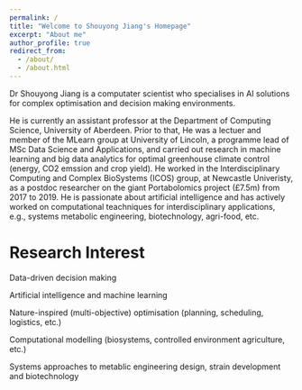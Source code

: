 ```yaml
---
permalink: /
title: "Welcome to Shouyong Jiang's Homepage"
excerpt: "About me"
author_profile: true
redirect_from: 
  - /about/
  - /about.html
---
```


Dr Shouyong Jiang is a computater scientist who specialises in AI solutions for complex optimisation and decision making environments. 

He is currently an assistant professor at the Department of Computing Science, University of Aberdeen. Prior to that, He was a lectuer and member of the MLearn group at University of Lincoln, a programme lead of MSc Data Science and Applications, and carried out research in machine learning and big data analytics for optimal greenhouse climate control (energy, CO2 emssion and crop yield). He worked in the Interdisciplinary Computing and Complex BioSystems (ICOS) group, at Newcastle Univeristy, as a postdoc researcher on the giant Portabolomics project (£7.5m) from 2017 to 2019. He is passionate about artificial intelligence and has actively worked on computational teachniques for interdisciplinary applications, e.g., systems metabolic engineering, biotechnology, agri-food, etc.



Research Interest
======
Data-driven decision making

Artificial intelligence and machine learning

Nature-inspired (multi-objective) optimisation (planning, scheduling, logistics, etc.)

Computational modelling (biosystems, controlled environment agriculture, etc.)

Systems approaches to metablic engineering design, strain development and biotechnology

